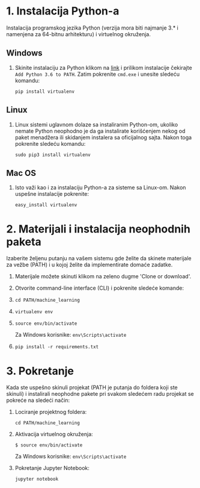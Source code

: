 # 1. Instalacija Python-a

Instalacija programskog jezika Python (verzija mora biti najmanje 3.* i namenjena za 64-bitnu arhitekturu) i virtuelnog okruženja.

## Windows

1. Skinite instalaciju za Python klikom na [link][1] i prilikom instalacije čekirajte `Add Python 3.6 to PATH`. Zatim pokrenite `cmd.exe` i unesite sledeću komandu:

	`pip install virtualenv`

## Linux
1. Linux sistemi uglavnom dolaze sa instaliranim Python-om, ukoliko nemate Python neophodno je da ga instalirate korišćenjem nekog od paket menadžera ili skidanjem instalera sa oficijalnog sajta. Nakon toga pokrenite sledeću komandu:

  	`sudo pip3 install virtualenv `

## Mac OS
1. Isto važi kao i za instalaciju Python-a za sisteme sa Linux-om. Nakon uspešne instalacije pokrenite:

	`easy_install virtualenv`

[1]: https://www.python.org/ftp/python/3.6.4/python-3.6.4-amd64.exe


# 2. Materijali i instalacija neophodnih paketa

Izaberite željenu putanju na vašem sistemu gde želite da skinete materijale za vežbe (PATH) i u kojoj želite da implementirate domaće zadatke.

1. Materijale možete skinuti klikom na zeleno dugme 'Clone or download'.

2.  Otvorite command-line interface (CLI) i pokrenite sledeće komande:

3. `cd PATH/machine_learning`

4. `virtualenv env`

5. `source env/bin/activate`

	Za Windows korisnike: `env\Scripts\activate`

6. `pip install -r requirements.txt`

# 3. Pokretanje

Kada ste uspešno skinuli projekat (PATH je putanja do foldera koji ste skinuli) i instalirali neophodne pakete pri svakom sledećem radu projekat se pokreće na sledeći način:

1. Lociranje projektnog foldera:

	`cd PATH/machine_learning`

2. Aktivacija virtuelnog okruženja:

	`$ source env/bin/activate`

	Za Windows korisnike: `env\Scripts\activate`

3. Pokretanje Jupyter Notebook:

	`jupyter notebook`
